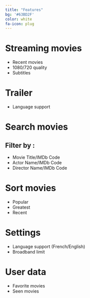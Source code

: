 ```yaml
---
title: "Features"
bg: '#63BD2F'
color: white
fa-icon: plug
---
```


# Streaming movies
- Recent movies
- 1080/720 quality
- Subtitles

# Trailer
- Language support

# Search movies
## Filter by : 
- Movie Title/IMDb Code
- Actor Name/IMDb Code
- Director Name/IMDb Code

# Sort movies
- Popular
- Greatest
- Recent

# Settings
- Language support (French/English)
- Broadband limit

# User data
- Favorite movies
- Seen movies